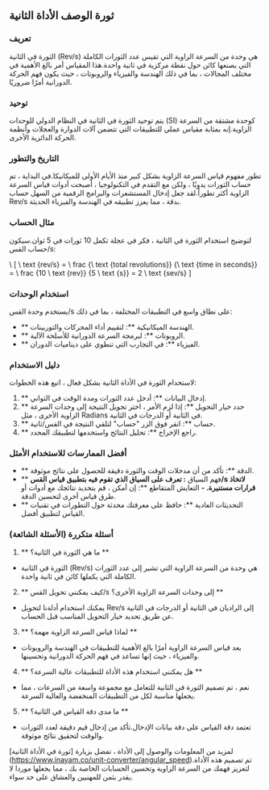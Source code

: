 ## ثورة الوصف الأداة الثانية

### تعريف
الثورة في الثانية (Rev/s) هي وحدة من السرعة الزاوية التي تقيس عدد الثورات الكاملة التي يصنعها كائن حول نقطة مركزية في ثانية واحدة.هذا المقياس أمر بالغ الأهمية في مختلف المجالات ، بما في ذلك الهندسة والفيزياء والروبوتات ، حيث يكون فهم الحركة الدورانية أمرًا ضروريًا.

### توحيد
يتم توحيد الثورة في الثانية في النظام الدولي للوحدات (SI) كوحدة مشتقة من السرعة الزاوية.إنه بمثابة مقياس عملي للتطبيقات التي تتضمن آلات الدوارة والعجلات وأنظمة الحركة الدائرية الأخرى.

### التاريخ والتطور
تطور مفهوم قياس السرعة الزاوية بشكل كبير منذ الأيام الأولى للميكانيكا.في البداية ، تم حساب الثورات يدويًا ، ولكن مع التقدم في التكنولوجيا ، أصبحت أدوات قياس السرعة الزاوية أكثر تطوراً.لقد جعل إدخال المستشعرات والبرامج الرقمية من السهل حساب Rev/s بدقة ، مما يعزز تطبيقه في الهندسة والفيزياء الحديثة.

### مثال الحساب
لتوضيح استخدام الثورة في الثانية ، فكر في عجلة تكمل 10 ثورات في 5 ثوان.سيكون حساب القس/s:

\ [
\ text {rev/s} = \ frac {\ text {total revolutions}} {\ text {time in seconds}} = \ frac {10 \ text {rev}} {5 \ text {s}} = 2 \ text {sev/s}
\]

### استخدام الوحدات
يستخدم وحدة القس/s على نطاق واسع في التطبيقات المختلفة ، بما في ذلك:
- ** الهندسة الميكانيكية **: لتقييم أداء المحركات والتوربينات.
- ** الروبوتات **: لبرمجة السرعة الدورانية للأسلحة الآلية.
- ** الفيزياء **: في التجارب التي تنطوي على ديناميات الدوران.

### دليل الاستخدام
لاستخدام الثورة في الأداة الثانية بشكل فعال ، اتبع هذه الخطوات:
1. ** إدخال البيانات **: أدخل عدد الثورات ومدة الوقت في الثواني.
2. ** حدد خيار التحويل **: إذا لزم الأمر ، اختر تحويل النتيجة إلى وحدات السرعة الزاوية الأخرى ، مثل Radians في الثانية أو الدرجات في الثانية.
3. ** حساب **: انقر فوق الزر "حساب" لتلقي النتيجة في القس/ثانية.
4. ** راجع الإخراج **: تحليل النتائج واستخدمها لتطبيقك المحدد.

### أفضل الممارسات للاستخدام الأمثل
- ** الدقة **: تأكد من أن مدخلات الوقت والثورة دقيقة للحصول على نتائج موثوقة.
- ** فهم السياق **: تعرف على السياق الذي تقوم فيه بتطبيق قياس القس/s لاتخاذ قرارات مستنيرة.
-** التعايش المتقاطع **: إن أمكن ، قم بتحديد نتائجك مع أدوات أو طرق قياس أخرى لتحسين الدقة.
- ** التحديثات العادية **: حافظ على معرفتك محدثة حول التطورات في تقنيات القياس لتطبيق أفضل.

### أسئلة متكررة (الأسئلة الشائعة)

1. ** ما هي الثورة في الثانية؟ **
- الثورة في الثانية (Rev/s) هي وحدة من السرعة الزاوية التي تشير إلى عدد الثورات الكاملة التي يكملها كائن في ثانية واحدة.

2. ** كيف يمكنني تحويل القس/s إلى وحدات السرعة الزاوية الأخرى؟ **
- يمكنك استخدام أدلةنا لتحويل Rev/s إلى الراديان في الثانية أو الدرجات في الثانية عن طريق تحديد خيار التحويل المناسب قبل الحساب.

3. ** لماذا قياس السرعة الزاوية مهمة؟ **
- يعد قياس السرعة الزاوية أمرًا بالغ الأهمية للتطبيقات في الهندسة والروبوتات والفيزياء ، حيث إنها تساعد في فهم الحركة الدورانية وتحسينها.

4. ** هل يمكنني استخدام هذه الأداة للتطبيقات عالية السرعة؟ **
- نعم ، تم تصميم الثورة في الثانية للتعامل مع مجموعة واسعة من السرعات ، مما يجعلها مناسبة لكل من التطبيقات المنخفضة والعالية السرعة.

5. ** ما مدى دقة القياس في الثانية؟ **
- تعتمد دقة القياس على دقة بيانات الإدخال.تأكد من إدخال قيم دقيقة لعدد الثورات والوقت لتحقيق نتائج موثوقة.

لمزيد من المعلومات والوصول إلى الأداة ، تفضل بزيارة [ثورة في الأداة الثانية] (https://www.inayam.co/unit-converter/angular_speed).تم تصميم هذه الأداة لتعزيز فهمك من السرعة الزاوية وتحسين الحسابات الخاصة بك ، مما يجعلها موردا لا يقدر بثمن للمهنيين والعشاق على حد سواء.